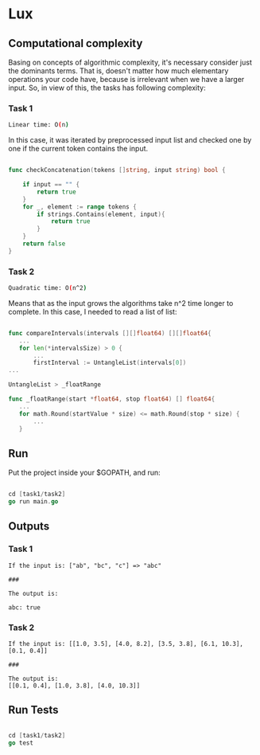 # Lux

## Computational complexity
 
 Basing on concepts of algorithmic complexity, it's necessary consider just the dominants terms.
 That is, doesn't matter how much elementary operations your code have, because is irrelevant when
 we have a larger input. So, in view of this, the tasks has following complexity:

 ### Task 1
 
 ```bash
 Linear time: O(n)
 ```

In this case, it was iterated by preprocessed input list and checked one by one if
the current token contains the input.

```go

func checkConcatenation(tokens []string, input string) bool {

	if input == "" {
		return true
	}
	for _, element := range tokens {
		if strings.Contains(element, input){
			return true
		}
	}
	return false
}

```
 ### Task 2
 
```bash
Quadratic time: O(n^2)
```
Means that as the input grows the algorithms take n^2 time longer to complete.
In this case, I needed to read a list of list:

 ```go

func compareIntervals(intervals [][]float64) [][]float64{
    ...
	for len(*intervalsSize) > 0 {
		...
		firstInterval := UntangleList(intervals[0])
...

UntangleList > _floatRange

func _floatRange(start *float64, stop float64) [] float64{
	...
	for math.Round(startValue * size) <= math.Round(stop * size) {
		...
	}

```
## Run

Put the project inside your $GOPATH, and run: 
```go

cd [task1/task2]
go run main.go

```

## Outputs

### Task 1

```
If the input is: ["ab", "bc", "c"] => "abc"

###

The output is:

abc: true

```

### Task 2

```
If the input is: [[1.0, 3.5], [4.0, 8.2], [3.5, 3.8], [6.1, 10.3], [0.1, 0.4]]

###

The output is:
[[0.1, 0.4], [1.0, 3.8], [4.0, 10.3]]

```


## Run Tests

```go

cd [task1/task2]
go test

```
